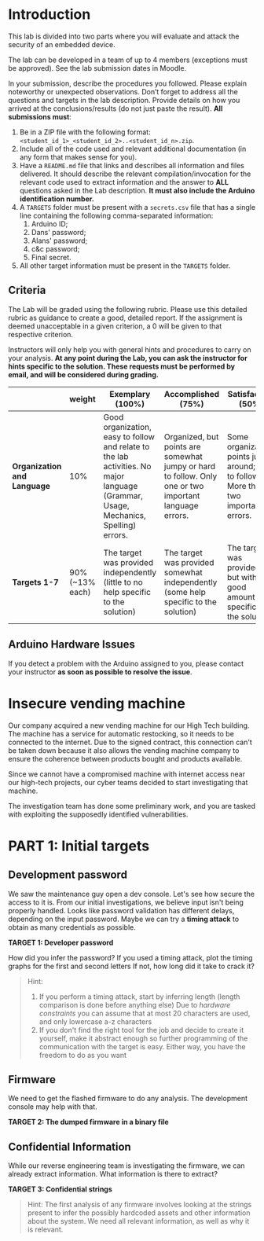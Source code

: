 # Introduction

This lab is divided into two parts where you will evaluate and attack the security of an embedded device.

The lab can be developed in a team of up to 4 members (exceptions must be approved). See the lab submission dates in Moodle.

In your submission, describe the procedures you followed. Please explain noteworthy or unexpected observations. Don’t forget to address all the questions and targets in the lab description. Provide details on how you arrived at the conclusions/results (do not just paste the result). **All submissions must**:

1. Be in a ZIP file with the following format: `<student_id_1>_<student_id_2>..<student_id_n>.zip`.
2. Include all of the code used and relevant additional documentation (in any form that makes sense for you).
3. Have a `README.md` file that links and describes all information and files delivered. It should describe the relevant compilation/invocation for the relevant code used to extract information and the answer to **ALL** questions asked in the Lab description. **It must also include the Arduino identification number.**
4. A `TARGETS` folder must be present with a `secrets.csv` file that has a single line containing the following comma-separated information:
	1. Arduino ID;
	2. Dans' password;
	3. Alans' password;
	4. c&c password;
	5. Final secret.
5. All other target information must be present in the `TARGETS` folder.


## Criteria

The Lab will be graded using the following rubric. Please use this detailed rubric as guidance to create a good, detailed report. If the assignment is deemed unacceptable in a given criterion, a 0 will be given to that respective criterion.

Instructors will only help you with general hints and procedures to carry on your analysis. **At any point during the Lab, you can ask the instructor for hints specific to the solution. These requests must be performed by email, and will be considered during grading.**

|                                | **weight**       | **Exemplary**  **(100%)**                                    | **Accomplished**  **(75%)**                                  | **Satisfactory**   **(50%)**                                 | **Poor**  **(25%)**                                          |
| ------------------------------ | ---------------- | ------------------------------------------------------------ | ------------------------------------------------------------ | ------------------------------------------------------------ | ------------------------------------------------------------ |
| **Organization and  Language** | 10%              | Good organization, easy  to follow and relate to the lab activities.  No major language  (Grammar, Usage, Mechanics, Spelling) errors. | Organized, but points  are somewhat jumpy or hard to follow.  Only one or two important  language errors. | Some organization; points  jump around; hard to follow.  More than two important  errors. | Poorly organized; no  logical progression; hard to connect with lab activities and logical flow.  Numerous errors  distract from understanding. |
| **Targets 1-7**                | 90%  (~13% each) | The target was provided  independently (little to no help specific to the solution) | The target was provided  somewhat independently (some help specific to the solution) | The target was provided,  but with a good amount help specific to the solution | Little to no independent  work toward the solution           |


## Arduino Hardware Issues

If you detect a problem with the Arduino assigned to you, please contact your instructor **as soon as possible to resolve the issue**.

# Insecure vending machine

Our company acquired a new vending machine for our High Tech building.
The machine has a service for automatic restocking, so it needs to be connected to the internet.
Due to the signed contract, this connection can't be taken down because it also allows the vending machine company to ensure the coherence between products bought and products available.

Since we cannot have a compromised machine with internet access near our high-tech projects, our cyber teams decided to start investigating that machine.

The investigation team has done some preliminary work, and you are tasked with exploiting the supposedly identified vulnerabilities.

# PART 1: Initial targets

## Development password
We saw the maintenance guy open a dev console. Let's see how secure the access to it is.
From our initial investigations, we believe input isn't being properly handled. Looks like password validation has different delays, depending on the input password.
Maybe we can try a **timing attack** to obtain as many credentials as possible.

**TARGET 1: Developer password**

How did you infer the password?
If you used a timing attack, plot the timing graphs for the first and second letters
If not, how long did it take to crack it?
>Hint:
>1. If you perform a timing attack, start by inferring length (length comparison is done before anything else)
>Due to *hardware constraints* you can assume that at most 20 characters are used, and only lowercase a-z characters
>2. If you don't find the right tool for the job and decide to create it yourself, make it abstract enough so further programming of the communication with the target is easy. Either way, you have the freedom to do as you want


## Firmware
We need to get the flashed firmware to do any analysis.
The development console may help with that.

**TARGET 2: The dumped firmware in a binary file**

## Confidential Information
While our reverse engineering team is investigating the firmware, we can already extract information. What information is there to extract?

**TARGET 3: Confidential strings**
>Hint:
>The first analysis of any firmware involves looking at the strings present to infer the possibly hardcoded assets and other information about the system. We need all relevant information, as well as why it is relevant.

